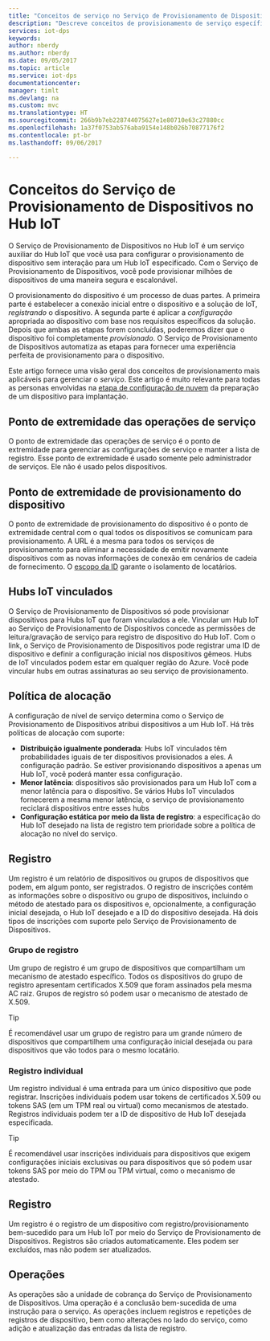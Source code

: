```yaml
---
title: "Conceitos de serviço no Serviço de Provisionamento de Dispositivos no Hub IoT do Azure | Microsoft Docs"
description: "Descreve conceitos de provisionamento de serviço específicos para dispositivos com DPS e Hub IoT"
services: iot-dps
keywords: 
author: nberdy
ms.author: nberdy
ms.date: 09/05/2017
ms.topic: article
ms.service: iot-dps
documentationcenter: 
manager: timlt
ms.devlang: na
ms.custom: mvc
ms.translationtype: HT
ms.sourcegitcommit: 266b9b7eb228744075627e1e80710e63c27880cc
ms.openlocfilehash: 1a37f0753ab576aba9154e148b026b70877176f2
ms.contentlocale: pt-br
ms.lasthandoff: 09/06/2017

---
```


# <a name="iot-hub-device-provisioning-service-concepts"></a>Conceitos do Serviço de Provisionamento de Dispositivos no Hub IoT

O Serviço de Provisionamento de Dispositivos no Hub IoT é um serviço auxiliar do Hub IoT que você usa para configurar o provisionamento de dispositivo sem interação para um Hub IoT especificado. Com o Serviço de Provisionamento de Dispositivos, você pode provisionar milhões de dispositivos de uma maneira segura e escalonável.

O provisionamento do dispositivo é um processo de duas partes. A primeira parte é estabelecer a conexão inicial entre o dispositivo e a solução de IoT, *registrando* o dispositivo. A segunda parte é aplicar a *configuração* apropriada ao dispositivo com base nos requisitos específicos da solução. Depois que ambas as etapas forem concluídas, poderemos dizer que o dispositivo foi completamente *provisionado*. O Serviço de Provisionamento de Dispositivos automatiza as etapas para fornecer uma experiência perfeita de provisionamento para o dispositivo.

Este artigo fornece uma visão geral dos conceitos de provisionamento mais aplicáveis para gerenciar o *serviço*. Este artigo é muito relevante para todas as personas envolvidas na [etapa de configuração de nuvem](about-iot-dps.md#cloud-setup-step) da preparação de um dispositivo para implantação.

## <a name="service-operations-endpoint"></a>Ponto de extremidade das operações de serviço

O ponto de extremidade das operações de serviço é o ponto de extremidade para gerenciar as configurações de serviço e manter a lista de registro. Esse ponto de extremidade é usado somente pelo administrador de serviços. Ele não é usado pelos dispositivos.

## <a name="device-provisioning-endpoint"></a>Ponto de extremidade de provisionamento do dispositivo

O ponto de extremidade de provisionamento do dispositivo é o ponto de extremidade central com o qual todos os dispositivos se comunicam para provisionamento. A URL é a mesma para todos os serviços de provisionamento para eliminar a necessidade de emitir novamente dispositivos com as novas informações de conexão em cenários de cadeia de fornecimento. O [escopo da ID](#id-scope) garante o isolamento de locatários.

## <a name="linked-iot-hubs"></a>Hubs IoT vinculados

O Serviço de Provisionamento de Dispositivos só pode provisionar dispositivos para Hubs IoT que foram vinculados a ele. Vincular um Hub IoT ao Serviço de Provisionamento de Dispositivos concede as permissões de leitura/gravação de serviço para registro de dispositivo do Hub IoT. Com o link, o Serviço de Provisionamento de Dispositivos pode registrar uma ID de dispositivo e definir a configuração inicial nos dispositivos gêmeos. Hubs de IoT vinculados podem estar em qualquer região do Azure. Você pode vincular hubs em outras assinaturas ao seu serviço de provisionamento.

## <a name="allocation-policy"></a>Política de alocação

A configuração de nível de serviço determina como o Serviço de Provisionamento de Dispositivos atribui dispositivos a um Hub IoT. Há três políticas de alocação com suporte:
* **Distribuição igualmente ponderada**: Hubs IoT vinculados têm probabilidades iguais de ter dispositivos provisionados a eles. A configuração padrão. Se estiver provisionando dispositivos a apenas um Hub IoT, você poderá manter essa configuração.
* **Menor latência**: dispositivos são provisionados para um Hub IoT com a menor latência para o dispositivo. Se vários Hubs IoT vinculados fornecerem a mesma menor latência, o serviço de provisionamento reciclará dispositivos entre esses hubs
* **Configuração estática por meio da lista de registro**: a especificação do Hub IoT desejado na lista de registro tem prioridade sobre a política de alocação no nível do serviço.

## <a name="enrollment"></a>Registro

Um registro é um relatório de dispositivos ou grupos de dispositivos que podem, em algum ponto, ser registrados. O registro de inscrições contém as informações sobre o dispositivo ou grupo de dispositivos, incluindo o método de atestado para os dispositivos e, opcionalmente, a configuração inicial desejada, o Hub IoT desejado e a ID do dispositivo desejada. Há dois tipos de inscrições com suporte pelo Serviço de Provisionamento de Dispositivos.

### <a name="enrollment-group"></a>Grupo de registro

Um grupo de registro é um grupo de dispositivos que compartilham um mecanismo de atestado específico. Todos os dispositivos do grupo de registro apresentam certificados X.509 que foram assinados pela mesma AC raiz. Grupos de registro só podem usar o mecanismo de atestado de X.509.

> [!TIP]
> É recomendável usar um grupo de registro para um grande número de dispositivos que compartilhem uma configuração inicial desejada ou para dispositivos que vão todos para o mesmo locatário.

### <a name="individual-enrollment"></a>Registro individual

Um registro individual é uma entrada para um único dispositivo que pode registrar. Inscrições individuais podem usar tokens de certificados X.509 ou tokens SAS (em um TPM real ou virtual) como mecanismos de atestado. Registros individuais podem ter a ID de dispositivo de Hub IoT desejada especificada.

> [!TIP]
> É recomendável usar inscrições individuais para dispositivos que exigem configurações iniciais exclusivas ou para dispositivos que só podem usar tokens SAS por meio do TPM ou TPM virtual, como o mecanismo de atestado.

## <a name="registration"></a>Registro

Um registro é o registro de um dispositivo com registro/provisionamento bem-sucedido para um Hub IoT por meio do Serviço de Provisionamento de Dispositivos. Registros são criados automaticamente. Eles podem ser excluídos, mas não podem ser atualizados.

## <a name="operations"></a>Operações

As operações são a unidade de cobrança do Serviço de Provisionamento de Dispositivos. Uma operação é a conclusão bem-sucedida de uma instrução para o serviço. As operações incluem registros e repetições de registros de dispositivo, bem como alterações no lado do serviço, como adição e atualização das entradas da lista de registro.

